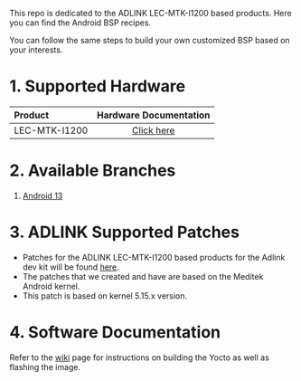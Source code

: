 This repo is dedicated to the ADLINK LEC-MTK-I1200 based products. Here you can find the Android BSP recipes.

You can follow the same steps to build your own customized BSP based on your interests.

# 1. Supported Hardware

| Product    |                    Hardware Documentation                    |
| :--------- | :----------------------------------------------------------: |
| LEC-MTK-I1200| [Click here](https://www.adlinktech.com/Products/Computer_on_Modules/SMARC/LEC-MTK-I1200) |


# 2. Available Branches

1. [Android 13](https://github.com/ADLINK/mtk_1200_android/tree/Android13)


# 3. ADLINK Supported Patches

- Patches for the ADLINK LEC-MTK-I1200 based products for the Adlink dev kit will be found [here](https://github.com/ADLINK/mtk_1200_android/tree/Android13/kernel-5.15).
- The patches that we created and have are based on the Meditek Android kernel.
- This patch is based on kernel 5.15.x version.

# 4. Software Documentation

Refer to the [wiki](https://github.com/ADLINK/mtk_1200_android/wiki) page for instructions on building the Yocto as well as flashing the image.

